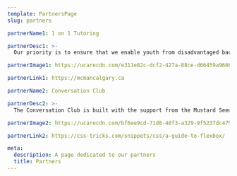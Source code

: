 ```yaml
---
template: PartnersPage
slug: partners

partnerName1: 1 on 1 Tutoring

partnerDesc1: >-
  Our priority is to ensure that we enable youth from disadvantaged backgrounds to have the same opportunities as everyone else. Through 1-on-1 tutoring we believe that we can provide the tools inside  the classroom and out. We partnered with McMan, Mustard Seed, and USAY to deliver the best service that we can.

partnerImage1: https://ucarecdn.com/e311e82c-dcf2-427a-88ce-d66459a96669/

partnerLink1: https://mcmancalgary.ca

partnerName2: Conversation Club

partnerDesc2: >-
  The Conversation Club is built with the support from the Mustard Seed to foster a sense of safety and belonging in youth newly adjusting to schooling in Calgary. Through this initiative we seek to be the support and connection for such newly immigrated youth.

partnerImage2: https://ucarecdn.com/bf6ee9cd-71d8-48f3-a329-9f5237dc4794/

partnerLink2: https://css-tricks.com/snippets/css/a-guide-to-flexbox/

meta:
  description: A page dedicated to our partners
  title: Partners
---
```

